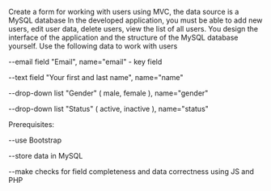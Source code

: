 Create a form for working with users using MVC, the data source is a MySQL database
In the developed application, you must be able to add new users, edit user data, delete users, view the list of all users. You design the interface of the application and the structure of the MySQL database yourself.
Use the following data to work with users

--email field "Email", name="email" - key field

--text field "Your first and last name", name="name"

--drop-down list "Gender" ( male, female ), name="gender"

--drop-down list "Status" ( active, inactive ), name="status"

Prerequisites:

--use Bootstrap

--store data in MySQL

--make checks for field completeness and data correctness using JS and PHP
